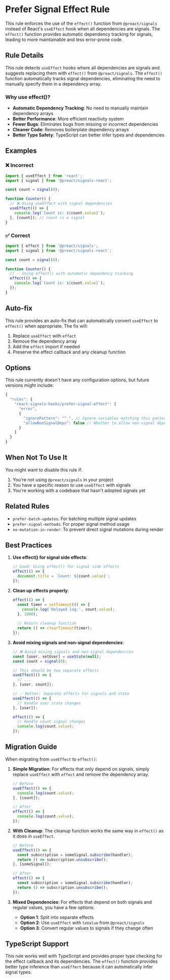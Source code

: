 # Prefer Signal Effect Rule

This rule enforces the use of the `effect()` function from `@preact/signals` instead of React's `useEffect` hook when all dependencies are signals. The `effect()` function provides automatic dependency tracking for signals, leading to more maintainable and less error-prone code.

## Rule Details

This rule detects `useEffect` hooks where all dependencies are signals and suggests replacing them with `effect()` from `@preact/signals`. The `effect()` function automatically tracks signal dependencies, eliminating the need to manually specify them in a dependency array.

### Why use effect()?

- **Automatic Dependency Tracking**: No need to manually maintain dependency arrays
- **Better Performance**: More efficient reactivity system
- **Fewer Bugs**: Eliminates bugs from missing or incorrect dependencies
- **Cleaner Code**: Removes boilerplate dependency arrays
- **Better Type Safety**: TypeScript can better infer types and dependencies

## Examples

### ❌ Incorrect

```typescript
import { useEffect } from 'react';
import { signal } from '@preact/signals-react';

const count = signal(0);

function Counter() {
  // ❌ Using useEffect with signal dependencies
  useEffect(() => {
    console.log(`Count is: ${count.value}`);
  }, [count]); // count is a signal
}
```

### ✅ Correct

```typescript
import { effect } from '@preact/signals';
import { signal } from '@preact/signals-react';

const count = signal(0);

function Counter() {
  // ✅ Using effect() with automatic dependency tracking
  effect(() => {
    console.log(`Count is: ${count.value}`);
  });
}
```

## Auto-fix

This rule provides an auto-fix that can automatically convert `useEffect` to `effect()` when appropriate. The fix will:

1. Replace `useEffect` with `effect`
2. Remove the dependency array
3. Add the `effect` import if needed
4. Preserve the effect callback and any cleanup function

## Options

This rule currently doesn't have any configuration options, but future versions might include:

```typescript
{
  "rules": {
    "react-signals-hooks/prefer-signal-effect": [
      "error",
      {
        "ignorePattern": "^_", // Ignore variables matching this pattern
        "allowNonSignalDeps": false // Whether to allow non-signal dependencies
      }
    ]
  }
}
```

## When Not To Use It

You might want to disable this rule if:

1. You're not using `@preact/signals` in your project
2. You have a specific reason to use `useEffect` with signals
3. You're working with a codebase that hasn't adopted signals yet

## Related Rules

- `prefer-batch-updates`: For batching multiple signal updates
- `prefer-signal-methods`: For proper signal method usage
- `no-mutation-in-render`: To prevent direct signal mutations during render

## Best Practices

1. **Use effect() for signal side effects**:

   ```typescript
   // Good: Using effect() for signal side effects
   effect(() => {
     document.title = `Count: ${count.value}`;
   });
   ```

2. **Clean up effects properly**:

   ```typescript
   effect(() => {
     const timer = setTimeout(() => {
       console.log('Delayed log:', count.value);
     }, 1000);
     
     // Return cleanup function
     return () => clearTimeout(timer);
   });
   ```

3. **Avoid mixing signals and non-signal dependencies**:

   ```typescript
   // ❌ Avoid mixing signals and non-signal dependencies
   const [user, setUser] = useState(null);
   const count = signal(0);
   
   // This should be two separate effects
   useEffect(() => {
     // ...
   }, [user, count]);
   
   // ✅ Better: Separate effects for signals and state
   useEffect(() => {
     // Handle user state changes
   }, [user]);
   
   effect(() => {
     // Handle count signal changes
     console.log(count.value);
   });
   ```

## Migration Guide

When migrating from `useEffect` to `effect()`:

1. **Simple Migration**: For effects that only depend on signals, simply replace `useEffect` with `effect` and remove the dependency array.

   ```typescript
   // Before
   useEffect(() => {
     console.log(count.value);
   }, [count]);
   
   // After
   effect(() => {
     console.log(count.value);
   });
   ```

2. **With Cleanup**: The cleanup function works the same way in `effect()` as it does in `useEffect`.

   ```typescript
   // Before
   useEffect(() => {
     const subscription = someSignal.subscribe(handler);
     return () => subscription.unsubscribe();
   }, [someSignal]);
   
   // After
   effect(() => {
     const subscription = someSignal.subscribe(handler);
     return () => subscription.unsubscribe();
   });
   ```

3. **Mixed Dependencies**: For effects that depend on both signals and regular values, you have a few options:

   - **Option 1**: Split into separate effects
   - **Option 2**: Use `useEffect` with `toValue` from `@preact/signals`
   - **Option 3**: Convert regular values to signals if they change often

## TypeScript Support

This rule works well with TypeScript and provides proper type checking for the effect callback and its dependencies. The `effect()` function provides better type inference than `useEffect` because it can automatically infer signal types.
